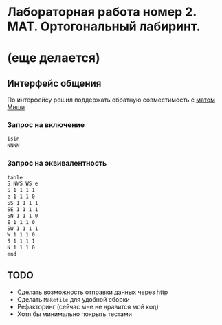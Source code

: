 # Лабораторная работа номер 2. МАТ. Ортогональный лабиринт.

# (еще делается)

## Интерфейс общения

По интерфейсу решил поддержать обратную совместимость с [матом
Миши](https://github.com/advanced12iq/tfl-lab2/tree/main) 

### Запрос на включение 
```bash
isin
NNNN
```

### Запрос на эквивалентность
```bash
table
S NWS WS e
S 1 1 1 1
e 1 1 1 0
SS 1 1 1 1
SE 1 1 1 1
SN 1 1 1 0
E 1 1 1 0
SW 1 1 1 1
W 1 1 1 0
S 1 1 1 1
N 1 1 1 0
end
```


## TODO

* Сделать возможность отправки данных через http
* Сделать `Makefile` для удобной сборки
* Рефакторинг (сейчас мне не нравится мой код)
* Хотя бы минимально покрыть тестами